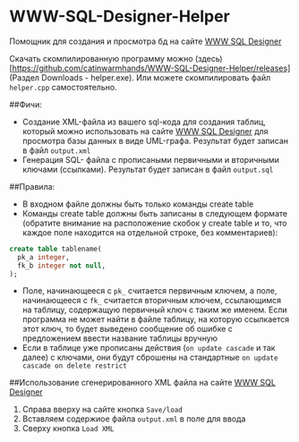 # WWW-SQL-Designer-Helper
Помощник для создания и просмотра бд на сайте [WWW SQL Designer](http://ondras.zarovi.cz/sql/demo/)

Скачать скомпилированную программу можно (здесь)[https://github.com/catinwarmhands/WWW-SQL-Designer-Helper/releases] (Раздел Downloads - helper.exe). Или можете скомпилировать файл `helper.cpp` самостоятельно.

##Фичи:
* Создание XML-файла из вашего sql-кода для создания таблиц, который можно использовать на сайте [WWW SQL Designer](http://ondras.zarovi.cz/sql/demo/) для просмотра базы данных в виде UML-графа. Результат будет записан в файл `output.xml`
* Генерация SQL- файла с прописаными первичными и вторичными ключами (ссылками). Результат будет записан в файл `output.sql`

##Правила:
* В входном файле должны быть только команды create table
* Команды create table должны быть записаны в следующем формате (обратите внимание на расположение скобок у create table и то, что каждое поле находится на отдельной строке, без комментариев):
```sql
create table tablename(
  pk_a integer,
  fk_b integer not null,
);
```
* Поле, начинающееся с `pk_` считается первичным ключем, а поле, начинающееся с `fk_` считается вторичным ключем, ссылающимся на таблицу, содержащую первичный ключ с таким же именем. Если программа не может найти в файле таблицу, на которую ссылкается этот ключ, то будет выведено сообщение об ошибке с предложением ввести название таблицы вручную
* Если в таблице уже прописаны действия (`on update cascade` и так далее) с ключами, они будут сброшены на стандартные `on update cascade on delete restrict`

##Использование сгенерированного XML файла на сайте [WWW SQL Designer](http://ondras.zarovi.cz/sql/demo/)
1. Справа вверху на сайте кнопка `Save/load`
2. Вставляем содержиое файла `output.xml` в поле для ввода
3. Сверху кнопка `Load XML`
